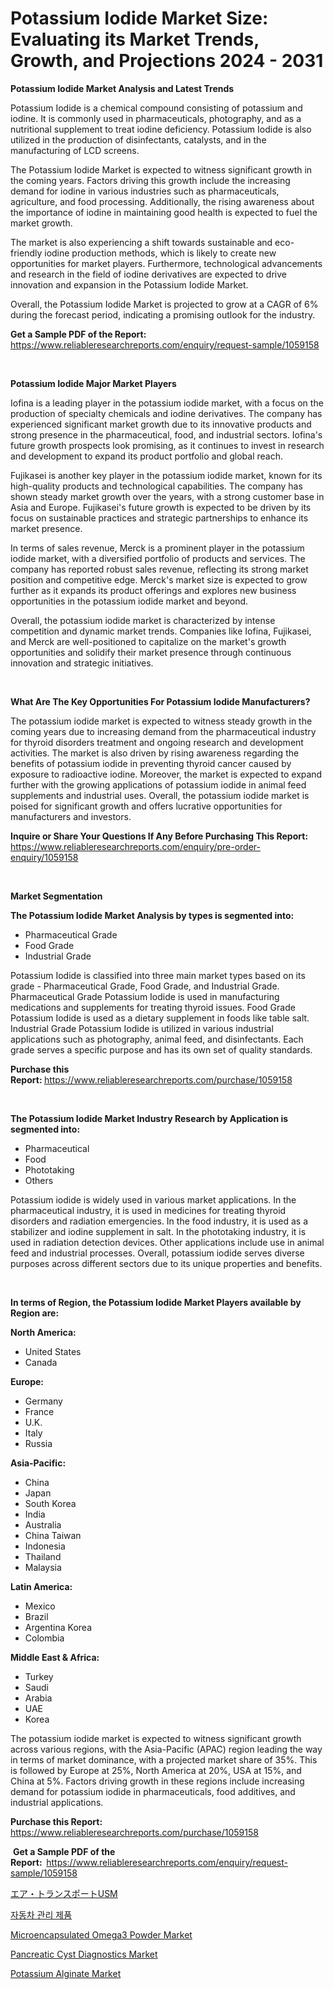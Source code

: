 <p><h1>Potassium Iodide Market Size: Evaluating its Market Trends, Growth, and Projections 2024 - 2031</h1></p><p><strong>Potassium Iodide Market Analysis and Latest Trends</strong></p>
<p><p>Potassium Iodide is a chemical compound consisting of potassium and iodine. It is commonly used in pharmaceuticals, photography, and as a nutritional supplement to treat iodine deficiency. Potassium Iodide is also utilized in the production of disinfectants, catalysts, and in the manufacturing of LCD screens.</p><p>The Potassium Iodide Market is expected to witness significant growth in the coming years. Factors driving this growth include the increasing demand for iodine in various industries such as pharmaceuticals, agriculture, and food processing. Additionally, the rising awareness about the importance of iodine in maintaining good health is expected to fuel the market growth.</p><p>The market is also experiencing a shift towards sustainable and eco-friendly iodine production methods, which is likely to create new opportunities for market players. Furthermore, technological advancements and research in the field of iodine derivatives are expected to drive innovation and expansion in the Potassium Iodide Market.</p><p>Overall, the Potassium Iodide Market is projected to grow at a CAGR of 6% during the forecast period, indicating a promising outlook for the industry.</p></p>
<p><strong>Get a Sample PDF of the Report:&nbsp;</strong> <a href="https://www.reliableresearchreports.com/enquiry/request-sample/1059158">https://www.reliableresearchreports.com/enquiry/request-sample/1059158</a></p>
<p>&nbsp;</p>
<p><strong>Potassium Iodide Major Market Players</strong></p>
<p><p>Iofina is a leading player in the potassium iodide market, with a focus on the production of specialty chemicals and iodine derivatives. The company has experienced significant market growth due to its innovative products and strong presence in the pharmaceutical, food, and industrial sectors. Iofina's future growth prospects look promising, as it continues to invest in research and development to expand its product portfolio and global reach.</p><p>Fujikasei is another key player in the potassium iodide market, known for its high-quality products and technological capabilities. The company has shown steady market growth over the years, with a strong customer base in Asia and Europe. Fujikasei's future growth is expected to be driven by its focus on sustainable practices and strategic partnerships to enhance its market presence.</p><p>In terms of sales revenue, Merck is a prominent player in the potassium iodide market, with a diversified portfolio of products and services. The company has reported robust sales revenue, reflecting its strong market position and competitive edge. Merck's market size is expected to grow further as it expands its product offerings and explores new business opportunities in the potassium iodide market and beyond.</p><p>Overall, the potassium iodide market is characterized by intense competition and dynamic market trends. Companies like Iofina, Fujikasei, and Merck are well-positioned to capitalize on the market's growth opportunities and solidify their market presence through continuous innovation and strategic initiatives.</p></p>
<p>&nbsp;</p>
<p><strong>What Are The Key Opportunities For Potassium Iodide Manufacturers?</strong></p>
<p><p>The potassium iodide market is expected to witness steady growth in the coming years due to increasing demand from the pharmaceutical industry for thyroid disorders treatment and ongoing research and development activities. The market is also driven by rising awareness regarding the benefits of potassium iodide in preventing thyroid cancer caused by exposure to radioactive iodine. Moreover, the market is expected to expand further with the growing applications of potassium iodide in animal feed supplements and industrial uses. Overall, the potassium iodide market is poised for significant growth and offers lucrative opportunities for manufacturers and investors.</p></p>
<p><strong>Inquire or Share Your Questions If Any Before Purchasing This Report:</strong> <a href="https://www.reliableresearchreports.com/enquiry/pre-order-enquiry/1059158">https://www.reliableresearchreports.com/enquiry/pre-order-enquiry/1059158</a></p>
<p>&nbsp;</p>
<p><strong>Market Segmentation</strong></p>
<p><strong>The Potassium Iodide Market Analysis by types is segmented into:</strong></p>
<p><ul><li>Pharmaceutical Grade</li><li>Food Grade</li><li>Industrial Grade</li></ul></p>
<p><p>Potassium Iodide is classified into three main market types based on its grade - Pharmaceutical Grade, Food Grade, and Industrial Grade. Pharmaceutical Grade Potassium Iodide is used in manufacturing medications and supplements for treating thyroid issues. Food Grade Potassium Iodide is used as a dietary supplement in foods like table salt. Industrial Grade Potassium Iodide is utilized in various industrial applications such as photography, animal feed, and disinfectants. Each grade serves a specific purpose and has its own set of quality standards.</p></p>
<p><strong>Purchase this Report:&nbsp;</strong><a href="https://www.reliableresearchreports.com/purchase/1059158">https://www.reliableresearchreports.com/purchase/1059158</a></p>
<p>&nbsp;</p>
<p><strong>The Potassium Iodide Market Industry Research by Application is segmented into:</strong></p>
<p><ul><li>Pharmaceutical</li><li>Food</li><li>Phototaking</li><li>Others</li></ul></p>
<p><p>Potassium iodide is widely used in various market applications. In the pharmaceutical industry, it is used in medicines for treating thyroid disorders and radiation emergencies. In the food industry, it is used as a stabilizer and iodine supplement in salt. In the phototaking industry, it is used in radiation detection devices. Other applications include use in animal feed and industrial processes. Overall, potassium iodide serves diverse purposes across different sectors due to its unique properties and benefits.</p></p>
<p>&nbsp;</p>
<p><strong>In terms of Region, the Potassium Iodide Market Players available by Region are:</strong></p>
<p>
    <p> <strong> North America: </strong>
        <ul>
            <li>United States</li>
            <li>Canada</li>
        </ul>
        </p> 
    <p> <strong> Europe: </strong>
        <ul>
            <li>Germany</li>
            <li>France</li>
            <li>U.K.</li>
            <li>Italy</li>
            <li>Russia</li>
        </ul>
        </p> 
    <p> <strong> Asia-Pacific: </strong>
        <ul>
            <li>China</li>
            <li>Japan</li>
            <li>South Korea</li>
            <li>India</li>
            <li>Australia</li>
            <li>China Taiwan</li>
            <li>Indonesia</li>
            <li>Thailand</li>
            <li>Malaysia</li>
        </ul>
        </p> 
    <p> <strong> Latin America: </strong>
        <ul>
            <li>Mexico</li>
            <li>Brazil</li>
            <li>Argentina Korea</li>
            <li>Colombia</li>
        </ul>
        </p> 
    <p> <strong> Middle East & Africa: </strong>
        <ul>
            <li>Turkey</li>
            <li>Saudi</li>
            <li>Arabia</li>
            <li>UAE</li>
            <li>Korea</li>
        </ul>
    </p>
    </p>
<p><p>The potassium iodide market is expected to witness significant growth across various regions, with the Asia-Pacific (APAC) region leading the way in terms of market dominance, with a projected market share of 35%. This is followed by Europe at 25%, North America at 20%, USA at 15%, and China at 5%. Factors driving growth in these regions include increasing demand for potassium iodide in pharmaceuticals, food additives, and industrial applications.</p></p>
<p><strong>Purchase this Report: </strong><a href="https://www.reliableresearchreports.com/purchase/1059158">https://www.reliableresearchreports.com/purchase/1059158</a></p>
<p>&nbsp;<strong>Get a Sample PDF of the Report:&nbsp;&nbsp;</strong><a href="https://www.reliableresearchreports.com/enquiry/request-sample/1059158">https://www.reliableresearchreports.com/enquiry/request-sample/1059158</a></p>
<p><strong></strong></p>
<p><p><a href="https://github.com/jkjreqjscoxx7/Market-Research-Report-List-1/blob/main/9250662192851.md">エア・トランスポートUSM</a></p><p><a href="https://github.com/nuekbpymrrz5/Market-Research-Report-List-1/blob/main/4884177192576.md">자동차 관리 제품</a></p><p><a href="https://issuu.com/reportprime-2/docs/microencapsulated-omega3-powder-market-size-2030.p">Microencapsulated Omega3 Powder Market</a></p><p><a href="https://issuu.com/reportprime-2/docs/pancreatic-cyst-diagnostics-market-size-2030.pptx">Pancreatic Cyst Diagnostics Market</a></p><p><a href="https://github.com/jerrycopelandthomaswsqd8q/Market-Research-Report-List-1/blob/main/potassium-alginate-market.md">Potassium Alginate Market</a></p></p>